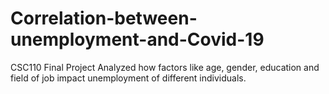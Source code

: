 # Correlation-between-unemployment-and-Covid-19
CSC110 Final Project
Analyzed how factors like age, gender, education
and field of job impact unemployment of different individuals.

